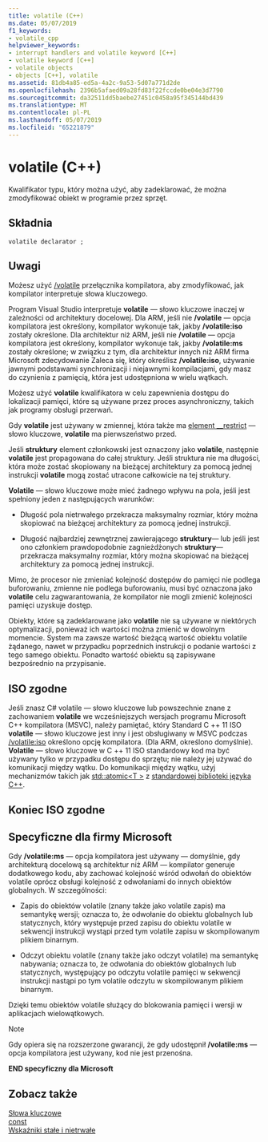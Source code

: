 ```yaml
---
title: volatile (C++)
ms.date: 05/07/2019
f1_keywords:
- volatile_cpp
helpviewer_keywords:
- interrupt handlers and volatile keyword [C++]
- volatile keyword [C++]
- volatile objects
- objects [C++], volatile
ms.assetid: 81db4a85-ed5a-4a2c-9a53-5d07a771d2de
ms.openlocfilehash: 2396b5afaed09a28fd83f22fccde0be04e3d7790
ms.sourcegitcommit: da32511dd5baebe27451c0458a95f345144bd439
ms.translationtype: MT
ms.contentlocale: pl-PL
ms.lasthandoff: 05/07/2019
ms.locfileid: "65221879"
---
```

# <a name="volatile-c"></a>volatile (C++)

Kwalifikator typu, który można użyć, aby zadeklarować, że można zmodyfikować obiekt w programie przez sprzęt.

## <a name="syntax"></a>Składnia

```
volatile declarator ;
```

## <a name="remarks"></a>Uwagi

Możesz użyć [/volatile](../build/reference/volatile-volatile-keyword-interpretation.md) przełącznika kompilatora, aby zmodyfikować, jak kompilator interpretuje słowa kluczowego.

Program Visual Studio interpretuje **volatile** — słowo kluczowe inaczej w zależności od architektury docelowej. Dla ARM, jeśli nie **/volatile** — opcja kompilatora jest określony, kompilator wykonuje tak, jakby **/volatile:iso** zostały określone. Dla architektur niż ARM, jeśli nie **/volatile** — opcja kompilatora jest określony, kompilator wykonuje tak, jakby **/volatile:ms** zostały określone; w związku z tym, dla architektur innych niż ARM firma Microsoft zdecydowanie Zaleca się, który określisz **/volatile:iso**, używanie jawnymi podstawami synchronizacji i niejawnymi kompilacjami, gdy masz do czynienia z pamięcią, która jest udostępniona w wielu wątkach.

Możesz użyć **volatile** kwalifikatora w celu zapewnienia dostępu do lokalizacji pamięci, które są używane przez proces asynchroniczny, takich jak programy obsługi przerwań.

Gdy **volatile** jest używany w zmiennej, która także ma [element __restrict](../cpp/extension-restrict.md) — słowo kluczowe, **volatile** ma pierwszeństwo przed.

Jeśli **struktury** element członkowski jest oznaczony jako **volatile**, następnie **volatile** jest propagowana do całej struktury. Jeśli struktura nie ma długości, która może zostać skopiowany na bieżącej architektury za pomocą jednej instrukcji **volatile** mogą zostać utracone całkowicie na tej struktury.

**Volatile** — słowo kluczowe może mieć żadnego wpływu na pola, jeśli jest spełniony jeden z następujących warunków:

- Długość pola nietrwałego przekracza maksymalny rozmiar, który można skopiować na bieżącej architektury za pomocą jednej instrukcji.

- Długość najbardziej zewnętrznej zawierającego **struktury**— lub jeśli jest ono członkiem prawdopodobnie zagnieżdżonych **struktury**— przekracza maksymalny rozmiar, który można skopiować na bieżącej architektury za pomocą jednej instrukcji.

Mimo, że procesor nie zmieniać kolejność dostępów do pamięci nie podlega buforowaniu, zmienne nie podlega buforowaniu, musi być oznaczona jako **volatile** celu zagwarantowania, że kompilator nie mogli zmienić kolejności pamięci uzyskuje dostęp.

Obiekty, które są zadeklarowane jako **volatile** nie są używane w niektórych optymalizacji, ponieważ ich wartości można zmienić w dowolnym momencie.  System ma zawsze wartość bieżącą wartość obiektu volatile żądanego, nawet w przypadku poprzednich instrukcji o podanie wartości z tego samego obiektu.  Ponadto wartość obiektu są zapisywane bezpośrednio na przypisanie.

## <a name="iso-compliant"></a>ISO zgodne

Jeśli znasz C# volatile — słowo kluczowe lub powszechnie znane z zachowaniem **volatile** we wcześniejszych wersjach programu Microsoft C++ kompilatora (MSVC), należy pamiętać, który Standard C ++ 11 ISO **volatile** — słowo kluczowe jest inny i jest obsługiwany w MSVC podczas [/volatile:iso](../build/reference/volatile-volatile-keyword-interpretation.md) określono opcję kompilatora. (Dla ARM, określono domyślnie). **Volatile** — słowo kluczowe w C ++ 11 ISO standardowy kod ma być używany tylko w przypadku dostępu do sprzętu; nie należy jej używać do komunikacji między wątku. Do komunikacji między wątku, użyj mechanizmów takich jak [std::atomic\<T >](../standard-library/atomic.md) z [standardowej biblioteki języka C++](../standard-library/cpp-standard-library-reference.md).

## <a name="end-of-iso-compliant"></a>Koniec ISO zgodne

## <a name="microsoft-specific"></a>Specyficzne dla firmy Microsoft

Gdy **/volatile:ms** — opcja kompilatora jest używany — domyślnie, gdy architekturą docelową są architektur niż ARM — kompilator generuje dodatkowego kodu, aby zachować kolejność wśród odwołań do obiektów volatile oprócz obsługi kolejność z odwołaniami do innych obiektów globalnych. W szczególności:

- Zapis do obiektów volatile (znany także jako volatile zapis) ma semantykę wersji; oznacza to, że odwołanie do obiektu globalnych lub statycznych, który występuje przed zapisu do obiektu volatile w sekwencji instrukcji wystąpi przed tym volatile zapisu w skompilowanym plikiem binarnym.

- Odczyt obiektu volatile (znany także jako odczyt volatile) ma semantykę nabywania; oznacza to, że odwołania do obiektów globalnych lub statycznych, występujący po odczytu volatile pamięci w sekwencji instrukcji nastąpi po tym volatile odczytu w skompilowanym plikiem binarnym.

Dzięki temu obiektów volatile służący do blokowania pamięci i wersji w aplikacjach wielowątkowych.

> [!NOTE]
>  Gdy opiera się na rozszerzone gwarancji, że gdy udostępnił **/volatile:ms** — opcja kompilatora jest używany, kod nie jest przenośna.

**END specyficzny dla Microsoft**

## <a name="see-also"></a>Zobacz także

[Słowa kluczowe](../cpp/keywords-cpp.md)<br/>
[const](../cpp/const-cpp.md)<br/>
[Wskaźniki stałe i nietrwałe](../cpp/const-and-volatile-pointers.md)